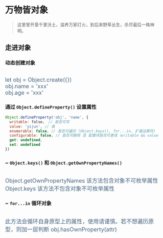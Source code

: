 # 万物皆对象

> 这里曾开垦千里沃土，滋养万家灯火，到后来野草丛生，杀尽最后一株神明。

## 走进对象

### 动态创建对象

<br/>
<font color="#476582" size=4>let obj = Object.create({})</font> <br/>
<font color="#476582" size=4>obj.name = 'xxx'</font> <br/>
<font color="#476582" size=4>obj.age = 'xxx'</font>

### 通过 `Object.defineProperty()` 设置属性

```js
Object.defineProperty('obj', 'name', {
  writable: false， // 是否可写
  value: 'yijun', // 值
  enumerable: false, // 是否可遍历 (Object.keys(), for...in, 扩展运算符)
  configurable: false, // 是否可删除 及 配置项是否可更改（writable && value 除外）
  get: undefined,
  set: undefined
})
```

### ~ `Object.keys()` 和 `Object.getOwnPropertyNames()`

<br/>
<font color="#476582" size=4>Object.getOwnPropertyNames 该方法包含对象不可枚举属性</font> <br/>
<font color="#476582" size=4>Object.keys 该方法不包含对象不可枚举属性</font>

### ~ `for...in` 循环对象

<br/>
<font color="#476582" size=4>此方法会循环自身原型上的属性，使用请谨慎。若不想遍历原型，则加一层判断 obj.hasOwnProperty(attr)</font>
